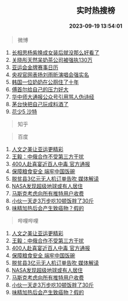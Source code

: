 <div align="center"><h2>实时热搜榜</h2><h4>2023-09-19 13:54:01</h4></div>

> 微博  

1. [长相思杨紫换成女装后就没那么好看了](https://s.weibo.com/weibo?q=%E9%95%BF%E7%9B%B8%E6%80%9D%E6%9D%A8%E7%B4%AB%E6%8D%A2%E6%88%90%E5%A5%B3%E8%A3%85%E5%90%8E%E5%B0%B1%E6%B2%A1%E9%82%A3%E4%B9%88%E5%A5%BD%E7%9C%8B%E4%BA%86&t=31&band_rank=1&Refer=top)<br />
2. [关晓彤天然呆奶茶公司被强执130万](https://s.weibo.com/weibo?q=%23%E5%85%B3%E6%99%93%E5%BD%A4%E5%A4%A9%E7%84%B6%E5%91%86%E5%A5%B6%E8%8C%B6%E5%85%AC%E5%8F%B8%E8%A2%AB%E5%BC%BA%E6%89%A7130%E4%B8%87%23&t=31&band_rank=2&Refer=top)<br />
3. [亚运会金牌赛事日历](https://s.weibo.com/weibo?q=%23%E4%BA%9A%E8%BF%90%E4%BC%9A%E9%87%91%E7%89%8C%E8%B5%9B%E4%BA%8B%E6%97%A5%E5%8E%86%23&t=31&band_rank=3&Refer=top)<br />
4. [央视官网表扬刘雨昕演唱会强实名](https://s.weibo.com/weibo?q=%23%E5%A4%AE%E8%A7%86%E5%AE%98%E7%BD%91%E8%A1%A8%E6%89%AC%E5%88%98%E9%9B%A8%E6%98%95%E6%BC%94%E5%94%B1%E4%BC%9A%E5%BC%BA%E5%AE%9E%E5%90%8D%23&t=31&band_rank=4&Refer=top)<br />
5. [韩国一位奶奶在公厕住了十年](https://s.weibo.com/weibo?q=%E9%9F%A9%E5%9B%BD%E4%B8%80%E4%BD%8D%E5%A5%B6%E5%A5%B6%E5%9C%A8%E5%85%AC%E5%8E%95%E4%BD%8F%E4%BA%86%E5%8D%81%E5%B9%B4&t=31&band_rank=5&Refer=top)<br />
6. [傅首尔给自己的压力好大](https://s.weibo.com/weibo?q=%23%E5%82%85%E9%A6%96%E5%B0%94%E7%BB%99%E8%87%AA%E5%B7%B1%E7%9A%84%E5%8E%8B%E5%8A%9B%E5%A5%BD%E5%A4%A7%23&t=31&band_rank=6&Refer=top)<br />
7. [华中师大通报公众号引用骂人伪诗经](https://s.weibo.com/weibo?q=%23%E5%8D%8E%E4%B8%AD%E5%B8%88%E5%A4%A7%E9%80%9A%E6%8A%A5%E5%85%AC%E4%BC%97%E5%8F%B7%E5%BC%95%E7%94%A8%E9%AA%82%E4%BA%BA%E4%BC%AA%E8%AF%97%E7%BB%8F%23&t=31&band_rank=7&Refer=top)<br />
8. [茅台快把自己玩成料酒了](https://s.weibo.com/weibo?q=%23%E8%8C%85%E5%8F%B0%E5%BF%AB%E6%8A%8A%E8%87%AA%E5%B7%B1%E7%8E%A9%E6%88%90%E6%96%99%E9%85%92%E4%BA%86%23&t=31&band_rank=8&Refer=top)<br />
9. [花少5 沙特](https://s.weibo.com/weibo?q=%E8%8A%B1%E5%B0%915%20%E6%B2%99%E7%89%B9&t=31&band_rank=9&Refer=top)<br />

> 知乎  


> 百度  

1. [人文之美让亚运更精彩](https://www.baidu.com/s?wd=%E4%BA%BA%E6%96%87%E4%B9%8B%E7%BE%8E%E8%AE%A9%E4%BA%9A%E8%BF%90%E6%9B%B4%E7%B2%BE%E5%BD%A9&sa=fyb_news&rsv_dl=fyb_news)<br />
2. [王毅：中俄合作不受第三方干扰](https://www.baidu.com/s?wd=%E7%8E%8B%E6%AF%85%EF%BC%9A%E4%B8%AD%E4%BF%84%E5%90%88%E4%BD%9C%E4%B8%8D%E5%8F%97%E7%AC%AC%E4%B8%89%E6%96%B9%E5%B9%B2%E6%89%B0&sa=fyb_news&rsv_dl=fyb_news)<br />
3. [400人赴喜宴近百人中毒 官方通报](https://www.baidu.com/s?wd=400%E4%BA%BA%E8%B5%B4%E5%96%9C%E5%AE%B4%E8%BF%91%E7%99%BE%E4%BA%BA%E4%B8%AD%E6%AF%92+%E5%AE%98%E6%96%B9%E9%80%9A%E6%8A%A5&sa=fyb_news&rsv_dl=fyb_news)<br />
4. [保障粮食安全 端牢中国饭碗](https://www.baidu.com/s?wd=%E4%BF%9D%E9%9A%9C%E7%B2%AE%E9%A3%9F%E5%AE%89%E5%85%A8+%E7%AB%AF%E7%89%A2%E4%B8%AD%E5%9B%BD%E9%A5%AD%E7%A2%97&sa=fyb_news&rsv_dl=fyb_news)<br />
5. [脱贫县3亿元无人机订单告吹 媒体解读](https://www.baidu.com/s?wd=%E8%84%B1%E8%B4%AB%E5%8E%BF3%E4%BA%BF%E5%85%83%E6%97%A0%E4%BA%BA%E6%9C%BA%E8%AE%A2%E5%8D%95%E5%91%8A%E5%90%B9+%E5%AA%92%E4%BD%93%E8%A7%A3%E8%AF%BB&sa=fyb_news&rsv_dl=fyb_news)<br />
6. [NASA发现超级地球或有人居住](https://www.baidu.com/s?wd=NASA%E5%8F%91%E7%8E%B0%E8%B6%85%E7%BA%A7%E5%9C%B0%E7%90%83%E6%88%96%E6%9C%89%E4%BA%BA%E5%B1%85%E4%BD%8F&sa=fyb_news&rsv_dl=fyb_news)<br />
7. [马斯克考虑向所有推特用户收费](https://www.baidu.com/s?wd=%E9%A9%AC%E6%96%AF%E5%85%8B%E8%80%83%E8%99%91%E5%90%91%E6%89%80%E6%9C%89%E6%8E%A8%E7%89%B9%E7%94%A8%E6%88%B7%E6%94%B6%E8%B4%B9&sa=fyb_news&rsv_dl=fyb_news)<br />
8. [小伙一天走3万步吃10顿饭胖了30斤](https://www.baidu.com/s?wd=%E5%B0%8F%E4%BC%99%E4%B8%80%E5%A4%A9%E8%B5%B03%E4%B8%87%E6%AD%A5%E5%90%8310%E9%A1%BF%E9%A5%AD%E8%83%96%E4%BA%8630%E6%96%A4&sa=fyb_news&rsv_dl=fyb_news)<br />
9. [味精加热后会产生致癌物？假的](https://www.baidu.com/s?wd=%E5%91%B3%E7%B2%BE%E5%8A%A0%E7%83%AD%E5%90%8E%E4%BC%9A%E4%BA%A7%E7%94%9F%E8%87%B4%E7%99%8C%E7%89%A9%EF%BC%9F%E5%81%87%E7%9A%84&sa=fyb_news&rsv_dl=fyb_news)<br />

> 哔哩哔哩  

1. [人文之美让亚运更精彩](https://www.baidu.com/s?wd=%E4%BA%BA%E6%96%87%E4%B9%8B%E7%BE%8E%E8%AE%A9%E4%BA%9A%E8%BF%90%E6%9B%B4%E7%B2%BE%E5%BD%A9&sa=fyb_news&rsv_dl=fyb_news)<br />
2. [王毅：中俄合作不受第三方干扰](https://www.baidu.com/s?wd=%E7%8E%8B%E6%AF%85%EF%BC%9A%E4%B8%AD%E4%BF%84%E5%90%88%E4%BD%9C%E4%B8%8D%E5%8F%97%E7%AC%AC%E4%B8%89%E6%96%B9%E5%B9%B2%E6%89%B0&sa=fyb_news&rsv_dl=fyb_news)<br />
3. [400人赴喜宴近百人中毒 官方通报](https://www.baidu.com/s?wd=400%E4%BA%BA%E8%B5%B4%E5%96%9C%E5%AE%B4%E8%BF%91%E7%99%BE%E4%BA%BA%E4%B8%AD%E6%AF%92+%E5%AE%98%E6%96%B9%E9%80%9A%E6%8A%A5&sa=fyb_news&rsv_dl=fyb_news)<br />
4. [保障粮食安全 端牢中国饭碗](https://www.baidu.com/s?wd=%E4%BF%9D%E9%9A%9C%E7%B2%AE%E9%A3%9F%E5%AE%89%E5%85%A8+%E7%AB%AF%E7%89%A2%E4%B8%AD%E5%9B%BD%E9%A5%AD%E7%A2%97&sa=fyb_news&rsv_dl=fyb_news)<br />
5. [脱贫县3亿元无人机订单告吹 媒体解读](https://www.baidu.com/s?wd=%E8%84%B1%E8%B4%AB%E5%8E%BF3%E4%BA%BF%E5%85%83%E6%97%A0%E4%BA%BA%E6%9C%BA%E8%AE%A2%E5%8D%95%E5%91%8A%E5%90%B9+%E5%AA%92%E4%BD%93%E8%A7%A3%E8%AF%BB&sa=fyb_news&rsv_dl=fyb_news)<br />
6. [NASA发现超级地球或有人居住](https://www.baidu.com/s?wd=NASA%E5%8F%91%E7%8E%B0%E8%B6%85%E7%BA%A7%E5%9C%B0%E7%90%83%E6%88%96%E6%9C%89%E4%BA%BA%E5%B1%85%E4%BD%8F&sa=fyb_news&rsv_dl=fyb_news)<br />
7. [马斯克考虑向所有推特用户收费](https://www.baidu.com/s?wd=%E9%A9%AC%E6%96%AF%E5%85%8B%E8%80%83%E8%99%91%E5%90%91%E6%89%80%E6%9C%89%E6%8E%A8%E7%89%B9%E7%94%A8%E6%88%B7%E6%94%B6%E8%B4%B9&sa=fyb_news&rsv_dl=fyb_news)<br />
8. [小伙一天走3万步吃10顿饭胖了30斤](https://www.baidu.com/s?wd=%E5%B0%8F%E4%BC%99%E4%B8%80%E5%A4%A9%E8%B5%B03%E4%B8%87%E6%AD%A5%E5%90%8310%E9%A1%BF%E9%A5%AD%E8%83%96%E4%BA%8630%E6%96%A4&sa=fyb_news&rsv_dl=fyb_news)<br />
9. [味精加热后会产生致癌物？假的](https://www.baidu.com/s?wd=%E5%91%B3%E7%B2%BE%E5%8A%A0%E7%83%AD%E5%90%8E%E4%BC%9A%E4%BA%A7%E7%94%9F%E8%87%B4%E7%99%8C%E7%89%A9%EF%BC%9F%E5%81%87%E7%9A%84&sa=fyb_news&rsv_dl=fyb_news)<br />
